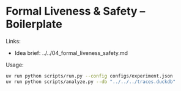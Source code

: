 
# Formal Liveness & Safety – Boilerplate

Links:
- Idea brief: ../../04_formal_liveness_safety.md

Usage:
```bash
uv run python scripts/run.py --config configs/experiment.json
uv run python scripts/analyze.py --db "../../../traces.duckdb"
```

